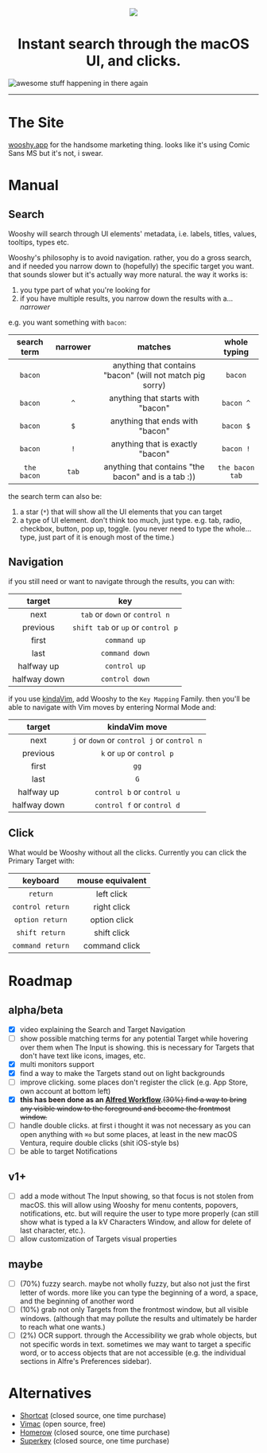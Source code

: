 <div align="center">
    <img src="https://github.com/godbout/Wooshy.docs/blob/master/assets/icon.png">
    <h1>Instant search through the macOS UI, and clicks.</h1>
</div>

![awesome stuff happening in there again](https://raw.githubusercontent.com/godbout/Wooshy.docs/master/assets/gif.gif "hehe again")

---

# The Site

[wooshy.app](https://wooshy.app) for the handsome marketing thing. looks like it's using Comic Sans MS but it's not, i swear.

# Manual

## Search

Wooshy will search through UI elements' metadata, i.e. labels, titles, values, tooltips, types etc.

Wooshy's philosophy is to avoid navigation.
rather, you do a gross search, and if needed you narrow down to (hopefully) the specific target you want.
that sounds slower but it's actually way more natural. the way it works is:

1. you type part of what you're looking for
2. if you have multiple results, you narrow down the results with a... _narrower_

e.g. you want something with `bacon`:

| search term     | narrower | matches                                                   | whole typing                                   
| :---:            | :---:    |  :---:                                                     | :---:
| `bacon`           |          | anything that contains "bacon" (will not match pig sorry) | `bacon`
| `bacon`           | `^`        | anything that starts with "bacon"                         | `bacon ^` 
| `bacon`           | `$`        | anything that ends with "bacon"                           | `bacon $`
| `bacon`           | `!`        | anything that is exactly "bacon"                          | `bacon !`
| `the bacon`       | `tab`      | anything that contains "the bacon" and is a tab :))       | `the bacon tab`

the search term can also be:
1. a star (`*`) that will show all the UI elements that you can target
2. a type of UI element. don't think too much, just type. e.g. tab, radio, checkbox, button, pop up, toggle. (you never need to type the whole... type, just part of it is enough most of the time.)

## Navigation

if you still need or want to navigate through the results, you can with:

| target         | key | 
| :---:           | :---:
| next           | `tab` or `down` or `control n`
| previous        | `shift tab` or `up` or `control p`
| first           | `command up`
| last           | `command down`
| halfway up       | `control up`
| halfway down       | `control down`

if you use [kindaVim](https://github.com/godbout/kindaVim.docs), add Wooshy to the `Key Mapping` Family. then you'll be able to navigate with Vim moves by entering Normal Mode and:

| target         | kindaVim move | 
| :---:           | :---: 
| next           | `j` or `down` or `control j` or `control n`
| previous        | `k` or `up` or `control p`
| first           | `gg`
| last           | `G`
| halfway up       | `control b` or `control u` 
| halfway down       | `control f` or `control d`

## Click

What would be Wooshy without all the clicks. Currently you can click the Primary Target with:

| keyboard               | mouse equivalent | 
| :---:                  | :---: 
| `return`               | left click
| `control return`       | right click
| `option return`        | option click
| `shift return`         | shift click
| `command return`       | command click

# Roadmap

## alpha/beta

- [x] video explaining the Search and Target Navigation
- [ ] show possible matching terms for any potential Target while hovering over them when The Input is showing.
this is necessary for Targets that don't have text like icons, images, etc.
- [x] multi monitors support
- [x] find a way to make the Targets stand out on light backgrounds
- [ ] improve clicking. some places don't register the click (e.g. App Store, own account at bottom left)
- [x] **this has been done as an [Alfred Workflow](https://github.com/godbout/WooshyWindowToTheForeground)**.~~(30%) find a way to bring any visible window to the foreground and become the frontmost window.~~
- [ ] handle double clicks. at first i thought it was not necessary as you can open anything with `⌘o` but some places, at least in the new macOS Ventura, require double clicks (shit iOS-style bs)
- [ ] be able to target Notifications

## v1+

- [ ] add a mode without The Input showing, so that focus is not stolen from macOS.
this will allow using Wooshy for menu contents, popovers, notifications, etc.
but will require the user to type more properly (can still show what is typed a la kV Characters Window, and allow for delete of last character, etc.).
- [ ] allow customization of Targets visual properties

## maybe

- [ ] (70%) fuzzy search. maybe not wholly fuzzy, but also not just the first letter of words. more like you can type the beginning of a word, a space, and the beginning of another word
- [ ] (10%) grab not only Targets from the frontmost window, but all visible windows.
(although that may pollute the results and ultimately be harder to reach what one wants.)
- [ ] (2%) OCR support.
through the Accessibility we grab whole objects, but not specific words in text.
sometimes we may want to target a specific word, or to access objects that are not accessible (e.g. the individual sections in Alfre's Preferences sidebar).

# Alternatives

* [Shortcat](https://shortcatapp.com) (closed source, one time purchase)
* [Vimac](https://github.com/dexterleng/vimac) (open source, free)
* [Homerow](https://www.homerow.app) (closed source, one time purchase)
* [Superkey](https://superkey.app) (closed source, one time purchase)
